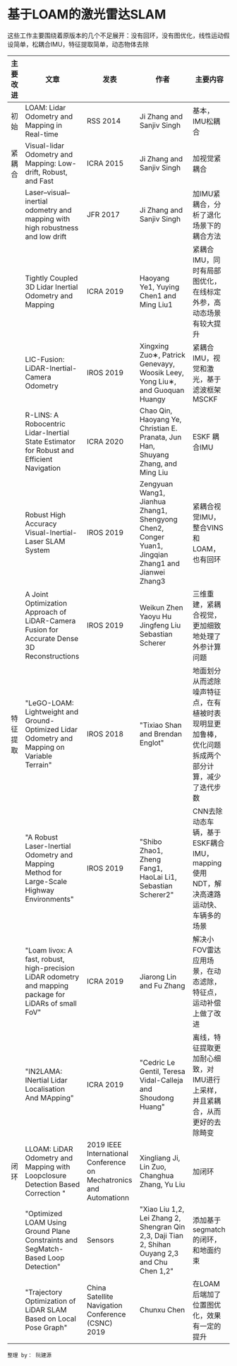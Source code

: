 # 基于LOAM的激光雷达SLAM
这些工作主要围绕着原版本的几个不足展开：没有回环，没有图优化，线性运动假设简单，松耦合IMU，特征提取简单，动态物体去除			

|主要改进|文章|发表|作者|主要内容|
|----|----|----|----|----|
|初始	|LOAM: Lidar Odometry and Mapping in Real-time	|RSS 2014	|Ji Zhang and Sanjiv Singh  |	基本，IMU松耦合|
|紧耦合|	Visual-lidar Odometry and Mapping: Low-drift, Robust, and Fast |ICRA 2015|Ji Zhang and Sanjiv Singh | 加视觉紧耦合|
|	|Laser–visual–inertial odometry and mapping with high robustness and low drift	|JFR 2017|Ji Zhang and Sanjiv Singh |加IMU紧耦合，分析了退化场景下的耦合方法|
|	|Tightly Coupled 3D Lidar Inertial Odometry and Mapping|ICRA 2019|Haoyang Ye1, Yuying Chen1 and Ming Liu1|紧耦合IMU，同时有局部图优化，在线标定外参，高动态场景有较大提升|
|	|LIC-Fusion: LiDAR-Inertial-Camera Odometry|IROS 2019 |	Xingxing Zuo∗, Patrick Genevayy, Woosik Leey, Yong Liu∗, and Guoquan Huangy|紧耦合IMU，视觉和激光，基于滤波框架MSCKF|
|	|R-LINS: A Robocentric Lidar-Inertial State Estimator for Robust and Efficient Navigation|ICRA 2020|Chao Qin, Haoyang Ye, Christian E. Pranata, Jun Han, Shuyang Zhang, and Ming Liu|ESKF 耦合IMU|
|	|Robust High Accuracy Visual-Inertial-Laser SLAM System|IROS 2019 |Zengyuan Wang1, Jianhua Zhang1, Shengyong Chen2, Conger Yuan1, Jingqian Zhang1 and Jianwei Zhang3|紧耦合视觉IMU，整合VINS和LOAM，也有回环|
|	|A Joint Optimization Approach of LiDAR-Camera Fusion for Accurate Dense 3D Reconstructions|IROS 2019|Weikun Zhen Yaoyu Hu Jingfeng Liu Sebastian Scherer|三维重建，紧耦合视觉，更加细致地处理了外参计算问题|
|特征提取|	"LeGO-LOAM: Lightweight and Ground-Optimized Lidar Odometry and Mapping on Variable Terrain"|IROS 2018|"Tixiao Shan and Brendan Englot"|地面划分从而滤除噪声特征点，在有植被时表现明显更加鲁棒，优化问题拆成两个部分计算，减少了迭代步数|
|	|"A Robust Laser-Inertial Odometry and Mapping Method for Large-Scale Highway Environments"|IROS 2019|"Shibo Zhao1, Zheng Fang1, HaoLai Li1, Sebastian Scherer2"|CNN去除动态车辆，基于ESKF耦合IMU，mapping使用NDT，解决高速路运动快、车辆多的场景|
|	|"Loam livox: A fast, robust, high-precision LiDAR odometry and mapping package for LiDARs of small FoV"|ICRA 2019|Jiarong Lin and Fu Zhang|解决小FOV雷达应用场景，在动态滤除，特征点，运动补偿上做了改进|
|	|"IN2LAMA: INertial Lidar Localisation And MApping"|ICRA 2019|"Cedric Le Gentil, Teresa Vidal-Calleja and Shoudong Huang"|离线，特征提取更加耐心细致，对IMU进行上采样，并且紧耦合，从而更好的去除畸变|
|闭环	|LLOAM: LiDAR Odometry and Mapping with Loopclosure Detection Based Correction	"|2019 IEEE International Conference on Mechatronics and Automationn|Xingliang Ji, Lin Zuo, Changhua Zhang, Yu Liu|加闭环|
|	|"Optimized LOAM Using Ground Plane Constraints and SegMatch-Based Loop Detection"|Sensors |"Xiao Liu 1,2, Lei Zhang 2, Shengran Qin 2,3, Daji Tian 2, Shihan Ouyang 2,3 and Chu Chen 1,2"|添加基于segmatch的闭环，和地面约束|
|	|"Trajectory Optimization of LiDAR SLAM Based on Local Pose Graph"|China Satellite Navigation Conference (CSNC) 2019 |Chunxu Chen|在LOAM后端加了位置图优化，效果有一定的提升|
	整理 by： 阮建源			
				

